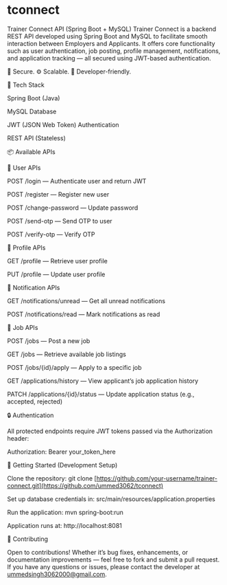 # tconnect

Trainer Connect API (Spring Boot + MySQL)
Trainer Connect is a backend REST API developed using Spring Boot and MySQL to facilitate smooth interaction between Employers and Applicants. It offers core functionality such as user authentication, job posting, profile management, notifications, and application tracking — all secured using JWT-based authentication.

🔐 Secure. ⚙️ Scalable. 📲 Developer-friendly.

🧰 Tech Stack

Spring Boot (Java)

MySQL Database

JWT (JSON Web Token) Authentication

REST API (Stateless)

📦 Available APIs

👤 User APIs

POST /login — Authenticate user and return JWT

POST /register — Register new user

POST /change-password — Update password

POST /send-otp — Send OTP to user

POST /verify-otp — Verify OTP

📄 Profile APIs

GET /profile — Retrieve user profile

PUT /profile — Update user profile

🔔 Notification APIs

GET /notifications/unread — Get all unread notifications

POST /notifications/read — Mark notifications as read

💼 Job APIs

POST /jobs — Post a new job

GET /jobs — Retrieve available job listings

POST /jobs/{id}/apply — Apply to a specific job

GET /applications/history — View applicant’s job application history

PATCH /applications/{id}/status — Update application status (e.g., accepted, rejected)

🔒 Authentication

All protected endpoints require JWT tokens passed via the Authorization header:

Authorization: Bearer your_token_here

🚀 Getting Started (Development Setup)

Clone the repository:
git clone [https://github.com/your-username/trainer-connect.git](https://github.com/ummed3062/tconnect)

Set up database credentials in:
src/main/resources/application.properties

Run the application:
mvn spring-boot:run

Application runs at: http://localhost:8081

🤝 Contributing

Open to contributions! Whether it’s bug fixes, enhancements, or documentation improvements — feel free to fork and submit a pull request.
If you have any questions or issues, please contact the developer at ummedsingh3062000@gmail.com.

